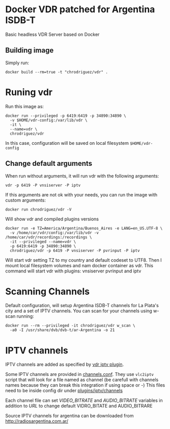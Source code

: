 # Docker VDR patched for Argentina ISDB-T

Basic headless VDR Server based on Docker


## Building image

Simply run: 
```
docker build --rm=true -t "chrodriguez/vdr" .
```

# Runing vdr

Run this image as:

```
docker run --privileged -p 6419:6419 -p 34890:34890 \
  -v $HOME/vdr-config:/var/lib/vdr \
  -it \
  --name=vdr \
  chrodriguez/vdr
```

In this case, configuration will be saved on local filesystem `$HOME/vdr-config`

## Change default arguments
When run without arguments, it will run vdr with the following arguments:

```
vdr -p 6419 -P vnsiserver -P iptv
```

If this arguments are not ok with your needs, you can run the image with custom
arguments:

```
docker run chrodriguez/vdr -V
```

Will show vdr and compiled plugins versions

```
docker run -e TZ=America/Argentina/Buenos_Aires -e LANG=en_US.UTF-8 \
  -v /home/car/vdr/config:/var/lib/vdr -v /home/car/vdr/recordings:/recordings \
  -it --privileged --name=vdr \
  -p 6419:6419 -p 34890:34890 \
  chrodriguez/vdr -p 6419 -P vnsiserver -P pvrinput -P iptv
```

Will start vdr setting TZ to my country and default codeset to UTF8. Then I
mount local filesystem volumes and nam docker container as vdr. This command
will start vdr with plugins: vnsiserver pvrinput and iptv

# Scanning Channels

Default configuration, will setup Argentina ISDB-T channels for La Plata's city
and a set of IPTV channels.
You can scan for your channels using w-scan running:

```
docker run --rm --privileged -it chrodriguez/vdr w_scan \
  -a0 -I /usr/share/dvb/dvb-t/ar-Argentina -o 21
```
# IPTV channels

IPTV channels are added as specified by [vdr iptv
plugin](http://www.saunalahti.fi/~rahrenbe/vdr/iptv/). 

Some IPTV channels are provided in [channels.conf](config/channels.conf). They
use `vlc2iptv` script that will look for a file named as channel (be carefull
with channels names because they can break this integration if using space or -)
This files need to be inside config dir under
[plugins/iptv/channels](config/plugins/iptv/channels)

Each channel file can set *VIDEO_BITRATE* and *AUDIO_BITRATE* variables in
addition to *URL* to change default VIDRO_BITATE and AUDIO_BITRARE

Source IPTV channels for argentina can be downloaded from http://radiosargentina.com.ar/
